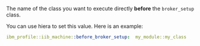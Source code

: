 The name of the class you want to execute directly **before** the `broker_setup` class.

You can use hiera to set this value. Here is an example:

```yaml
ibm_profile::iib_machine::before_broker_setup:  my_module::my_class
```
